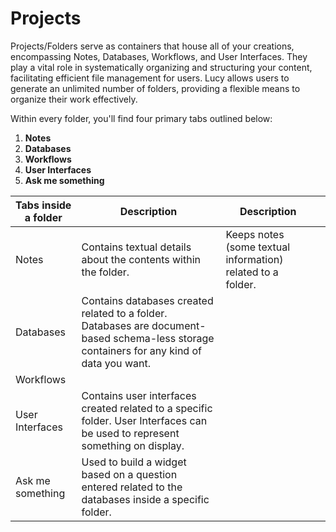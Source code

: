 # Projects

Projects/Folders serve as containers that house all of your creations, encompassing Notes, Databases, Workflows, and User Interfaces. They play a vital role in systematically organizing and structuring your content, facilitating efficient file management for users. Lucy allows users to generate an unlimited number of folders, providing a flexible means to organize their work effectively.

Within every folder, you'll find four primary tabs outlined below:

1. **Notes**
2. **Databases**
3. **Workflows**
4. **User Interfaces**
5. **Ask me something**

<table><thead><tr><th>Tabs inside a folder</th><th>Description</th><th data-hidden>Description</th><th data-hidden></th></tr></thead><tbody><tr><td>Notes</td><td>Contains textual details about the contents within the folder.</td><td>Keeps notes (some textual information) related to a folder.</td><td></td></tr><tr><td>Databases</td><td>Contains databases created related to a folder. Databases are document-based schema-less storage containers for any kind of data you want.</td><td></td><td></td></tr><tr><td>Workflows</td><td></td><td></td><td></td></tr><tr><td>User Interfaces</td><td>Contains user interfaces created related to a specific folder. User Interfaces can be used to represent something on display.</td><td></td><td></td></tr><tr><td>Ask me something</td><td>Used to build a widget based on a question entered related to the databases inside a specific folder.</td><td></td><td></td></tr></tbody></table>

